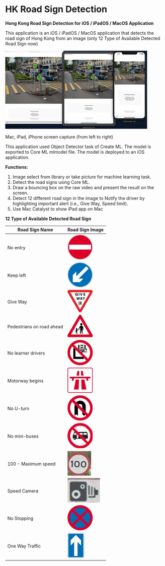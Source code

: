 # HK Road Sign Detection
<b>Hong Kong Road Sign Detection for iOS / iPadOS / MacOS Application</b>

This application is an iOS / iPadOS / MacOS application that detects the road sign of Hong Kong from an image (only 12 Type of Available Detected Road Sign now)

![plot](./readMeImage/image1.jpg)

Mac, iPad, iPhone screen capture (from left to right) 

This application used Object Detector task of Create ML. The model is exported to Core ML mlmodel file. The model is deployed to an iOS application.

<b>Functions: </b>

1.	Image select from library or take picture for machine learning task. 
2.	Detect the road signs using Core ML. 
3.	Draw a bouncing box on the raw video and present the result on the screen. 
4.	Detect 12 different road sign in the image to Notify the driver by highlighting important alert (i.e., Give Way, Speed limit).
5.	Use Mac Catalyst to show iPad app on Mac

<b>12 Type of Available Detected Road Sign</b>
 
| Road Sign Name | Road Sign Image |
| ------------- | ------------- |
| No entry	  | ![plot](./readMeImage/image2.jpg)  |
| Keep left	   | ![plot](./readMeImage/image3.jpg)  |
| Give Way	  | ![plot](./readMeImage/image4.jpg)  |
| Pedestrians on road ahead	 	   | ![plot](./readMeImage/image5.jpg)  |
| No learner drivers	  | ![plot](./readMeImage/image6.jpg)  |
| Motorway begins	   | ![plot](./readMeImage/image7.jpg)  |
| No U-turn	  | ![plot](./readMeImage/image8.jpg)  |
| No mini-buses	   | ![plot](./readMeImage/image9.jpg)  |
| 100 - Maximum speed	  | ![plot](./readMeImage/image10.jpg)  |
| Speed Camera	   | ![plot](./readMeImage/image11.jpg)  |
| No Stopping		  | ![plot](./readMeImage/image12.jpg)  |
| One Way Traffic	   | ![plot](./readMeImage/image13.jpg)  |
